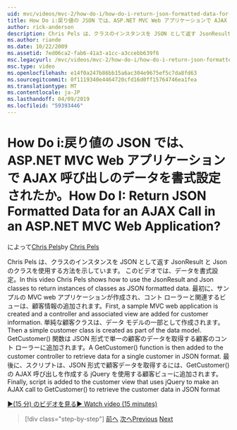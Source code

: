 ```yaml
---
uid: mvc/videos/mvc-2/how-do-i/how-do-i-return-json-formatted-data-for-an-ajax-call-in-an-aspnet-mvc-web-application
title: How Do i:戻り値の JSON では、ASP.NET MVC Web アプリケーションで AJAX 呼び出しのデータを書式設定されたか。 | Microsoft Docs
author: rick-anderson
description: Chris Pels は、クラスのインスタンスを JSON として返す JsonResult と Json のクラスを使用する方法を示しています。 このビデオでは、データを書式設定。 最初に、MVC web アプリケーションのサンプル.
ms.author: riande
ms.date: 10/22/2009
ms.assetid: 7ed06ca2-fab6-41a3-a1cc-a3ccebb639f6
msc.legacyurl: /mvc/videos/mvc-2/how-do-i/how-do-i-return-json-formatted-data-for-an-ajax-call-in-an-aspnet-mvc-web-application
msc.type: video
ms.openlocfilehash: e14f0a247b86bb15a6ac304e9675ef5c7da8fd63
ms.sourcegitcommit: 0f1119340e4464720cfd16d0ff15764746ea1fea
ms.translationtype: MT
ms.contentlocale: ja-JP
ms.lasthandoff: 04/09/2019
ms.locfileid: "59393446"
---
```

# <a name="how-do-i-return-json-formatted-data-for-an-ajax-call-in-an-aspnet-mvc-web-application"></a><span data-ttu-id="1c04d-105">How Do i:戻り値の JSON では、ASP.NET MVC Web アプリケーションで AJAX 呼び出しのデータを書式設定されたか。</span><span class="sxs-lookup"><span data-stu-id="1c04d-105">How Do I: Return JSON Formatted Data for an AJAX Call in an ASP.NET MVC Web Application?</span></span>

<span data-ttu-id="1c04d-106">によって[Chris Pels](https://twitter.com/chrispels)</span><span class="sxs-lookup"><span data-stu-id="1c04d-106">by [Chris Pels](https://twitter.com/chrispels)</span></span>

<span data-ttu-id="1c04d-107">Chris Pels は、クラスのインスタンスを JSON として返す JsonResult と Json のクラスを使用する方法を示しています。 このビデオでは、データを書式設定。</span><span class="sxs-lookup"><span data-stu-id="1c04d-107">In this video Chris Pels shows how to use the JsonResult and Json classes to return instances of classes as JSON formatted data.</span></span> <span data-ttu-id="1c04d-108">最初に、サンプルの MVC web アプリケーションが作成され、コント ローラーと関連するビューは、顧客情報の追加されます。</span><span class="sxs-lookup"><span data-stu-id="1c04d-108">First, a sample MVC web application is created and a controller and associated view are added for customer information.</span></span> <span data-ttu-id="1c04d-109">単純な顧客クラスは、データ モデルの一部として作成されます。</span><span class="sxs-lookup"><span data-stu-id="1c04d-109">Then a simple customer class is created as part of the data model.</span></span> <span data-ttu-id="1c04d-110">GetCustomer() 関数は JSON 形式で単一の顧客のデータを取得する顧客のコント ローラーに追加されます。</span><span class="sxs-lookup"><span data-stu-id="1c04d-110">A GetCustomer() function is then added to the customer controller to retrieve data for a single customer in JSON format.</span></span> <span data-ttu-id="1c04d-111">最後に、スクリプトは、JSON 形式で顧客データを取得するには、GetCustomer() の AJAX 呼び出しを作成する jQuery を使用する顧客ビューに追加されます。</span><span class="sxs-lookup"><span data-stu-id="1c04d-111">Finally, script is added to the customer view that uses jQuery to make an AJAX call to GetCustomer() to retrieve the customer data in JSON format</span></span>

[<span data-ttu-id="1c04d-112">&#9654;(15 分) のビデオを見る</span><span class="sxs-lookup"><span data-stu-id="1c04d-112">&#9654; Watch video (15 minutes)</span></span>](https://channel9.msdn.com/Blogs/ASP-NET-Site-Videos/how-do-i-return-json-formatted-data-for-an-ajax-call-in-an-aspnet-mvc-web-application)

> [!div class="step-by-step"]
> <span data-ttu-id="1c04d-113">[前へ](aspnet-mvc-how-10-minute-technical-video-for-developers.md)
> [次へ](how-do-i-work-with-data-in-aspnet-mvc-partial-views.md)</span><span class="sxs-lookup"><span data-stu-id="1c04d-113">[Previous](aspnet-mvc-how-10-minute-technical-video-for-developers.md)
[Next](how-do-i-work-with-data-in-aspnet-mvc-partial-views.md)</span></span>
